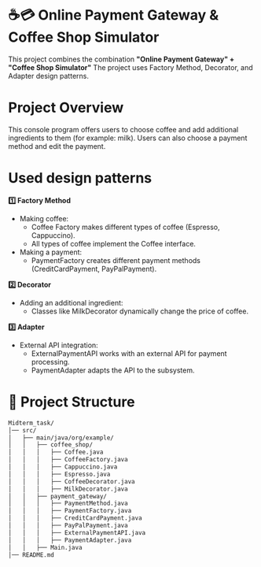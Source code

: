 # ☕💳 Online Payment Gateway & Coffee Shop Simulator

This project combines the combination **"Online Payment Gateway" + "Coffee Shop Simulator"** The project uses Factory Method, Decorator, and Adapter design patterns.

# Project Overview
This console program offers users to choose coffee and add additional ingredients to them (for example: milk). Users can also choose a payment method and edit the payment.

# Used design patterns
**1️⃣ Factory Method**
- Making coffee:
   - Coffee Factory makes different types of coffee (Espresso, Cappuccino).
   - All types of coffee implement the Coffee interface.
- Making a payment:
   - PaymentFactory creates different payment methods (CreditCardPayment, PayPalPayment).

**2️⃣ Decorator**
- Adding an additional ingredient:
   - Classes like MilkDecorator dynamically change the price of coffee.

**3️⃣ Adapter**
- External API integration:
   - ExternalPaymentAPI works with an external API for payment processing.
   - PaymentAdapter adapts the API to the subsystem.

# 📂 Project Structure
```bash
Midterm_task/
│── src/
│   ├── main/java/org/example/
│   │   ├── coffee_shop/
│   │   │   ├── Coffee.java
│   │   │   ├── CoffeeFactory.java
│   │   │   ├── Cappuccino.java
│   │   │   ├── Espresso.java
│   │   │   ├── CoffeeDecorator.java
│   │   │   ├── MilkDecorator.java
│   │   ├── payment_gateway/
│   │   │   ├── PaymentMethod.java
│   │   │   ├── PaymentFactory.java
│   │   │   ├── CreditCardPayment.java
│   │   │   ├── PayPalPayment.java
│   │   │   ├── ExternalPaymentAPI.java
│   │   │   ├── PaymentAdapter.java
│   │   ├── Main.java
│── README.md
